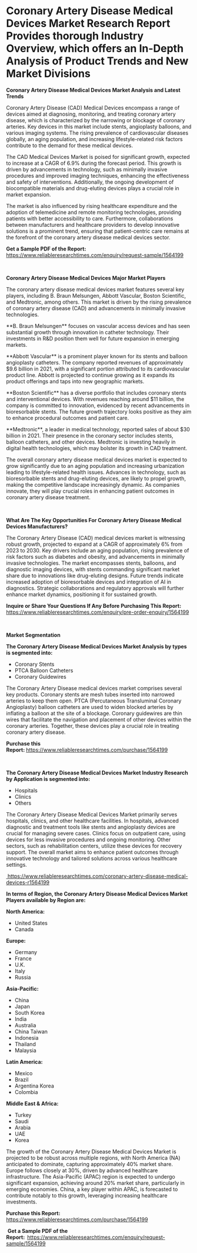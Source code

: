 <p><h1>Coronary Artery Disease Medical Devices Market Research Report Provides thorough Industry Overview, which offers an In-Depth Analysis of Product Trends and New Market Divisions</h1></p><p><strong>Coronary Artery Disease Medical Devices Market Analysis and Latest Trends</strong></p>
<p><p>Coronary Artery Disease (CAD) Medical Devices encompass a range of devices aimed at diagnosing, monitoring, and treating coronary artery disease, which is characterized by the narrowing or blockage of coronary arteries. Key devices in this market include stents, angioplasty balloons, and various imaging systems. The rising prevalence of cardiovascular diseases globally, an aging population, and increasing lifestyle-related risk factors contribute to the demand for these medical devices.</p><p>The CAD Medical Devices Market is poised for significant growth, expected to increase at a CAGR of 6.9% during the forecast period. This growth is driven by advancements in technology, such as minimally invasive procedures and improved imaging techniques, enhancing the effectiveness and safety of interventions. Additionally, the ongoing development of biocompatible materials and drug-eluting devices plays a crucial role in market expansion. </p><p>The market is also influenced by rising healthcare expenditure and the adoption of telemedicine and remote monitoring technologies, providing patients with better accessibility to care. Furthermore, collaborations between manufacturers and healthcare providers to develop innovative solutions is a prominent trend, ensuring that patient-centric care remains at the forefront of the coronary artery disease medical devices sector.</p></p>
<p><strong>Get a Sample PDF of the Report:&nbsp;</strong> <a href="https://www.reliableresearchtimes.com/enquiry/request-sample/1564199?utm_campaign=3361&utm_medium=2&utm_source=Github&utm_content=ia&utm_term=14042025&utm_id=coronary-artery-disease-medical-devices">https://www.reliableresearchtimes.com/enquiry/request-sample/1564199</a></p>
<p>&nbsp;</p>
<p><strong>Coronary Artery Disease Medical Devices Major Market Players</strong></p>
<p><p>The coronary artery disease medical devices market features several key players, including B. Braun Melsungen, Abbott Vascular, Boston Scientific, and Medtronic, among others. This market is driven by the rising prevalence of coronary artery disease (CAD) and advancements in minimally invasive technologies.</p><p>**B. Braun Melsungen** focuses on vascular access devices and has seen substantial growth through innovation in catheter technology. Their investments in R&D position them well for future expansion in emerging markets.</p><p>**Abbott Vascular** is a prominent player known for its stents and balloon angioplasty catheters. The company reported revenues of approximately $9.6 billion in 2021, with a significant portion attributed to its cardiovascular product line. Abbott is projected to continue growing as it expands its product offerings and taps into new geographic markets.</p><p>**Boston Scientific** has a diverse portfolio that includes coronary stents and interventional devices. With revenues reaching around $11 billion, the company is committed to innovation, evidenced by recent advancements in bioresorbable stents. The future growth trajectory looks positive as they aim to enhance procedural outcomes and patient care.</p><p>**Medtronic**, a leader in medical technology, reported sales of about $30 billion in 2021. Their presence in the coronary sector includes stents, balloon catheters, and other devices. Medtronic is investing heavily in digital health technologies, which may bolster its growth in CAD treatment.</p><p>The overall coronary artery disease medical devices market is expected to grow significantly due to an aging population and increasing urbanization leading to lifestyle-related health issues. Advances in technology, such as bioresorbable stents and drug-eluting devices, are likely to propel growth, making the competitive landscape increasingly dynamic. As companies innovate, they will play crucial roles in enhancing patient outcomes in coronary artery disease treatment.</p></p>
<p>&nbsp;</p>
<p><strong>What Are The Key Opportunities For Coronary Artery Disease Medical Devices Manufacturers?</strong></p>
<p><p>The Coronary Artery Disease (CAD) medical devices market is witnessing robust growth, projected to expand at a CAGR of approximately 6% from 2023 to 2030. Key drivers include an aging population, rising prevalence of risk factors such as diabetes and obesity, and advancements in minimally invasive technologies. The market encompasses stents, balloons, and diagnostic imaging devices, with stents commanding significant market share due to innovations like drug-eluting designs. Future trends indicate increased adoption of bioresorbable devices and integration of AI in diagnostics. Strategic collaborations and regulatory approvals will further enhance market dynamics, positioning it for sustained growth.</p></p>
<p><strong>Inquire or Share Your Questions If Any Before Purchasing This Report:</strong> <a href="https://www.reliableresearchtimes.com/enquiry/pre-order-enquiry/1564199?utm_campaign=3361&utm_medium=2&utm_source=Github&utm_content=ia&utm_term=14042025&utm_id=coronary-artery-disease-medical-devices">https://www.reliableresearchtimes.com/enquiry/pre-order-enquiry/1564199</a></p>
<p>&nbsp;</p>
<p><strong>Market Segmentation</strong></p>
<p><strong>The Coronary Artery Disease Medical Devices Market Analysis by types is segmented into:</strong></p>
<p><ul><li>Coronary Stents</li><li>PTCA Balloon Catheters</li><li>Coronary Guidewires</li></ul></p>
<p><p>The Coronary Artery Disease medical devices market comprises several key products. Coronary stents are mesh tubes inserted into narrowed arteries to keep them open. PTCA (Percutaneous Transluminal Coronary Angioplasty) balloon catheters are used to widen blocked arteries by inflating a balloon at the site of a blockage. Coronary guidewires are thin wires that facilitate the navigation and placement of other devices within the coronary arteries. Together, these devices play a crucial role in treating coronary artery disease.</p></p>
<p><strong>Purchase this Report:&nbsp;</strong><a href="https://www.reliableresearchtimes.com/purchase/1564199?utm_campaign=3361&utm_medium=2&utm_source=Github&utm_content=ia&utm_term=14042025&utm_id=coronary-artery-disease-medical-devices">https://www.reliableresearchtimes.com/purchase/1564199</a></p>
<p>&nbsp;</p>
<p><strong>The Coronary Artery Disease Medical Devices Market Industry Research by Application is segmented into:</strong></p>
<p><ul><li>Hospitals</li><li>Clinics</li><li>Others</li></ul></p>
<p><p>The Coronary Artery Disease Medical Devices Market primarily serves hospitals, clinics, and other healthcare facilities. In hospitals, advanced diagnostic and treatment tools like stents and angioplasty devices are crucial for managing severe cases. Clinics focus on outpatient care, using devices for less invasive procedures and ongoing monitoring. Other sectors, such as rehabilitation centers, utilize these devices for recovery support. The overall market aims to enhance patient outcomes through innovative technology and tailored solutions across various healthcare settings.</p></p>
<p><a href="https://www.reliableresearchtimes.com/coronary-artery-disease-medical-devices-r1564199?utm_campaign=3361&utm_medium=2&utm_source=Github&utm_content=ia&utm_term=14042025&utm_id=coronary-artery-disease-medical-devices">&nbsp;https://www.reliableresearchtimes.com/coronary-artery-disease-medical-devices-r1564199</a></p>
<p><strong>In terms of Region, the Coronary Artery Disease Medical Devices Market Players available by Region are:</strong></p>
<p>
    <p> <strong> North America: </strong>
        <ul>
            <li>United States</li>
            <li>Canada</li>
        </ul>
        </p> 
    <p> <strong> Europe: </strong>
        <ul>
            <li>Germany</li>
            <li>France</li>
            <li>U.K.</li>
            <li>Italy</li>
            <li>Russia</li>
        </ul>
        </p> 
    <p> <strong> Asia-Pacific: </strong>
        <ul>
            <li>China</li>
            <li>Japan</li>
            <li>South Korea</li>
            <li>India</li>
            <li>Australia</li>
            <li>China Taiwan</li>
            <li>Indonesia</li>
            <li>Thailand</li>
            <li>Malaysia</li>
        </ul>
        </p> 
    <p> <strong> Latin America: </strong>
        <ul>
            <li>Mexico</li>
            <li>Brazil</li>
            <li>Argentina Korea</li>
            <li>Colombia</li>
        </ul>
        </p> 
    <p> <strong> Middle East & Africa: </strong>
        <ul>
            <li>Turkey</li>
            <li>Saudi</li>
            <li>Arabia</li>
            <li>UAE</li>
            <li>Korea</li>
        </ul>
    </p>
    </p>
<p><p>The growth of the Coronary Artery Disease Medical Devices Market is projected to be robust across multiple regions, with North America (NA) anticipated to dominate, capturing approximately 40% market share. Europe follows closely at 30%, driven by advanced healthcare infrastructure. The Asia-Pacific (APAC) region is expected to undergo significant expansion, achieving around 20% market share, particularly in emerging economies. China, a key player within APAC, is forecasted to contribute notably to this growth, leveraging increasing healthcare investments.</p></p>
<p><strong>Purchase this Report: </strong><a href="https://www.reliableresearchtimes.com/purchase/1564199?utm_campaign=3361&utm_medium=2&utm_source=Github&utm_content=ia&utm_term=14042025&utm_id=coronary-artery-disease-medical-devices">https://www.reliableresearchtimes.com/purchase/1564199</a></p>
<p>&nbsp;<strong>Get a Sample PDF of the Report:&nbsp;&nbsp;</strong><a href="https://www.reliableresearchtimes.com/enquiry/request-sample/1564199?utm_campaign=3361&utm_medium=2&utm_source=Github&utm_content=ia&utm_term=14042025&utm_id=coronary-artery-disease-medical-devices">https://www.reliableresearchtimes.com/enquiry/request-sample/1564199</a></p>
<p><strong></strong></p>
<p><p></p><p></p><p></p></p>